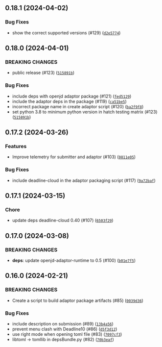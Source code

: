 ## 0.18.1 (2024-04-02)



### Bug Fixes
* show the correct supported versions (#129) ([`d2e5774`](https://github.com/aws-deadline/deadline-cloud-for-nuke/commit/d2e577419269cce3d3c5c3db19423682e57a36bc))

## 0.18.0 (2024-04-01)

### BREAKING CHANGES
* public release (#123) ([`515891b`](https://github.com/aws-deadline/deadline-cloud-for-nuke/commit/515891bec7f82da0e8efaab2e6f94adf1a7289b7))


### Bug Fixes
* include deps with openjd adaptor package (#121) ([`fed5129`](https://github.com/aws-deadline/deadline-cloud-for-nuke/commit/fed5129a936522b26bc34d955b03f4d6ccf1387a))
* include the adaptor deps in the package (#119) ([`ca51be5`](https://github.com/aws-deadline/deadline-cloud-for-nuke/commit/ca51be5de62d5de1e5c851ce769473be3dacd17b))
* incorrect package name in create adaptor script (#120) ([`ba2f9f8`](https://github.com/aws-deadline/deadline-cloud-for-nuke/commit/ba2f9f8a37839c382bb19dfadfb548028022c578))
* set python 3.8 to minimum python version in hatch testing matrix (#123) ([`515891b`](https://github.com/aws-deadline/deadline-cloud-for-nuke/commit/515891bec7f82da0e8efaab2e6f94adf1a7289b7))

## 0.17.2 (2024-03-26)


### Features
* Improve telemetry for submitter and adaptor (#103) ([`0811e05`](https://github.com/aws-deadline/deadline-cloud-for-nuke/commit/0811e0500547326ef9b3d369f1aa3211073c5616))

### Bug Fixes
* include deadline-cloud in the adaptor packaging script (#117) ([`9a72baf`](https://github.com/aws-deadline/deadline-cloud-for-nuke/commit/9a72baff204d2073c35fdede2dc238c2e6515ee0))

## 0.17.1 (2024-03-15)

### Chore
* update deps deadline-cloud 0.40 (#107) ([`6503f29`](https://github.com/aws-deadline/deadline-cloud-for-nuke/commit/6503f293c9f9ea7be5a513d84dffd4d4f0c2dc5f))


## 0.17.0 (2024-03-08)

### BREAKING CHANGES
* **deps**: update openjd-adaptor-runtime to 0.5 (#100) ([`b01e7f5`](https://github.com/aws-deadline/deadline-cloud-for-nuke/commit/b01e7f5a2bdcc0b18a39d63737067143b5a126e2))



## 0.16.0 (2024-02-21)

### BREAKING CHANGES
* Create a script to build adaptor package artifacts (#85) ([`0039d36`](https://github.com/aws-deadline/deadline-cloud-for-nuke/commit/0039d3607caa0a441d8f12cd3dd5687f26fb1c02))


### Bug Fixes
* include description on submission (#89) ([`13b4a56`](https://github.com/aws-deadline/deadline-cloud-for-nuke/commit/13b4a56a263d55ef1277711bca8e9a01db78a83a))
* prevent menu clash with Deadline10 (#86) ([`d5f3d12`](https://github.com/aws-deadline/deadline-cloud-for-nuke/commit/d5f3d128b1eed20997959aef6b5f5cb5c9fb0f42))
* use right mode when opening toml file (#83) ([`7097cf3`](https://github.com/aws-deadline/deadline-cloud-for-nuke/commit/7097cf37ff71ee23bb054348d7a4967c17255c5f))
* libtoml -&gt; tomllib in depsBundle.py (#82) ([`70b3eaf`](https://github.com/aws-deadline/deadline-cloud-for-nuke/commit/70b3eafff63722232d9568ff4d8ad1f6b3a7f58f))

